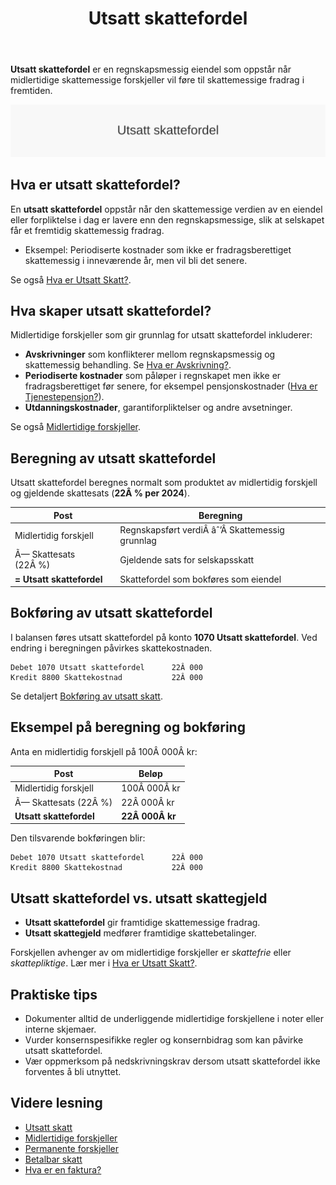 ﻿---
title: "Utsatt skattefordel"
seoTitle: "Utsatt skattefordel"
description: '**Utsatt skattefordel** er en regnskapsmessig eiendel som oppstår når midlertidige skattemessige forskjeller vil føre til skattemessige fradrag i fremtiden.'
---

**Utsatt skattefordel** er en regnskapsmessig eiendel som oppstår når midlertidige skattemessige forskjeller vil føre til skattemessige fradrag i fremtiden.

![Utsatt skattefordel](utsatt-skattefordel-image.svg)

## Hva er utsatt skattefordel?

En **utsatt skattefordel** oppstår når den skattemessige verdien av en eiendel eller forpliktelse i dag er lavere enn den regnskapsmessige, slik at selskapet får et fremtidig skattemessig fradrag.

* Eksempel: Periodiserte kostnader som ikke er fradragsberettiget skattemessig i inneværende år, men vil bli det senere.

Se også [Hva er Utsatt Skatt?](/blogs/regnskap/hva-er-utsatt-skatt "Hva er Utsatt Skatt? Beregning og Regnskapsføring").

## Hva skaper utsatt skattefordel?

Midlertidige forskjeller som gir grunnlag for utsatt skattefordel inkluderer:

* **Avskrivninger** som konflikterer mellom regnskapsmessig og skattemessig behandling. Se [Hva er Avskrivning?](/blogs/regnskap/hva-er-avskrivning "Hva er Avskrivning? Prinsipper og Eksempler").
* **Periodiserte kostnader** som påløper i regnskapet men ikke er fradragsberettiget før senere, for eksempel pensjonskostnader ([Hva er Tjenestepensjon?](/blogs/regnskap/hva-er-tjenestepensjon "Hva er Tjenestepensjon? Regnskapsføring og Skatt")).
* **Utdanningskostnader**, garantiforpliktelser og andre avsetninger.

Se også [Midlertidige forskjeller](/blogs/regnskap/midlertidige-forskjeller "Midlertidige forskjeller i regnskap og skatt").

## Beregning av utsatt skattefordel

Utsatt skattefordel beregnes normalt som produktet av midlertidig forskjell og gjeldende skattesats (**22Â % per 2024**).

| **Post**                  | **Beregning**                                  |
|---------------------------|------------------------------------------------|
| Midlertidig forskjell     | Regnskapsført verdiÂ âˆ’Â Skattemessig grunnlag    |
| Ã— Skattesats (22Â %)       | Gjeldende sats for selskapsskatt               |
| **= Utsatt skattefordel** | Skattefordel som bokføres som eiendel          |

## Bokføring av utsatt skattefordel

I balansen føres utsatt skattefordel på konto **1070 Utsatt skattefordel**. Ved endring i beregningen påvirkes skattekostnaden.

```text
Debet 1070 Utsatt skattefordel      22Â 000
Kredit 8800 Skattekostnad           22Â 000
```

Se detaljert [Bokføring av utsatt skatt](/blogs/regnskap/hva-er-utsatt-skatt "Hva er Utsatt Skatt? Beregning og Regnskapsføring").

## Eksempel på beregning og bokføring

Anta en midlertidig forskjell på 100Â 000Â kr:

| Post                        | Beløp      |
|-----------------------------|------------|
| Midlertidig forskjell       | 100Â 000Â kr |
| Ã— Skattesats (22Â %)         | 22Â 000Â kr  |
| **Utsatt skattefordel**     | **22Â 000Â kr** |

Den tilsvarende bokføringen blir:

```text
Debet 1070 Utsatt skattefordel      22Â 000
Kredit 8800 Skattekostnad           22Â 000
```

## Utsatt skattefordel vs. utsatt skattegjeld

* **Utsatt skattefordel** gir framtidige skattemessige fradrag.
* **Utsatt skattegjeld** medfører framtidige skattebetalinger.

Forskjellen avhenger av om midlertidige forskjeller er *skattefrie* eller *skattepliktige*. Lær mer i [Hva er Utsatt Skatt?](/blogs/regnskap/hva-er-utsatt-skatt "Hva er Utsatt Skatt? Beregning og Regnskapsføring").

## Praktiske tips

* Dokumenter alltid de underliggende midlertidige forskjellene i noter eller interne skjemaer.
* Vurder konsernspesifikke regler og konsernbidrag som kan påvirke utsatt skattefordel.
* Vær oppmerksom på nedskrivningskrav dersom utsatt skattefordel ikke forventes å bli utnyttet.

## Videre lesning

* [Utsatt skatt](/blogs/regnskap/hva-er-utsatt-skatt "Hva er Utsatt Skatt? Beregning og Regnskapsføring")
* [Midlertidige forskjeller](/blogs/regnskap/midlertidige-forskjeller "Midlertidige forskjeller i regnskap og skatt")
* [Permanente forskjeller](/blogs/regnskap/permanente-forskjeller "Permanente forskjeller i regnskap og skatt")
* [Betalbar skatt](/blogs/regnskap/betalbar-skatt "Betalbar skatt “ Komplett guide til beregning og håndtering")
* [Hva er en faktura?](/blogs/regnskap/hva-er-en-faktura "Hva er en Faktura? En Guide til Norske Fakturakrav")









